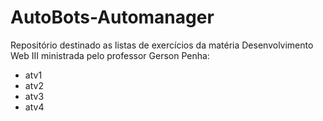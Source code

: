 # AutoBots-Automanager
Repositório destinado as listas de exercícios da matéria Desenvolvimento Web III ministrada pelo professor Gerson Penha:
- atv1
- atv2
- atv3
- atv4
